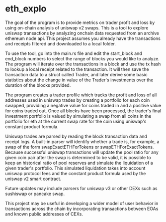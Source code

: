 # eth_explo
The goal of the program is to provide metrics on trader profit and loss by using on-chain analysis of uniswap v2 swaps.
This is a tool to explore uniswap transactions by analyzing onchain data requested from an archive ethereum node api.
This project assumes you already have the transactions and receipts filtered and downloaded to a local folder.

To use the tool, go into the main.rs file and edit the start_block and end_block numbers to select the range of blocks
you would like to analyze. The program will iterate over the transactions in a block and use the tx hash to lookup a
local receipt related to the transaction. It will then save the transaction data to a struct called Trader, and later
derive some basic statistics about the change in value of the Trader's investments over the duration of the blocks provided.

The program creates a trader profile which tracks the profit and loss of all addresses used in uniswap trades by creating
a portfolio for each coin swapped, providing a negative value for coins traded in and a positive value for coins traded out.
Once all blocks have been processed, the trader's final investment portfolio is valued by simulating a swap from all coins
in the portfolio for eth at the current swap rate for the coin using uniswap's constant product formula.

Uniswap trades are parsed by reading the block transaction data and receipt logs. A built-in parser will identify whether
a trade is, for example, a swap of the form swapExactETHForTokens or swapETHForExactTokens. Because successful uniswap
transactions will update the pool ratio for any given coin pair after the swap is determined to be valid, it is possible
to keep an historical ratio of pool reserves and simulate the liquidation of a given trader's portfolio. This simulated
liquidation takes into account uniswap protocol fees and the constant product formula used by the uniswap v2 smart contract.

Future updates may include parsers for uniswap v3 or other DEXs such as sushiswap or pancake swap.

This project may be useful in developing a wider model of user behavior in transactions across the chain by incorporating
transactions between EOAs and known public addresses of CEXs.
